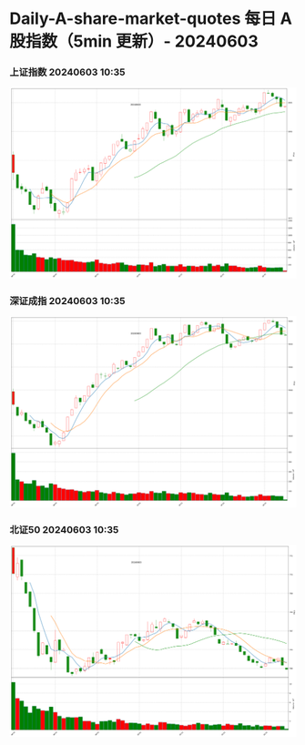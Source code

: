 
# Daily-A-share-market-quotes 每日 A 股指数（5min 更新）- 20240603

### 上证指数 20240603 10:35
![](./fig/2024/6/20240603-sh000001.png)

### 深证成指 20240603 10:35
![](./fig/2024/6/20240603-sz399001.png)

### 北证50 20240603 10:35
![](./fig/2024/6/20240603-bj899050.png)
